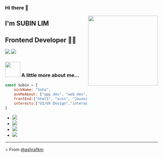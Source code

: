 ### Hi there 👋

<!--
**sshusshu/sshusshu** is a ✨ _special_ ✨ repository because its `README.md` (this file) appears on your GitHub profile.

Here are some ideas to get you started:

- 🔭 I’m currently working on ...
- 🌱 I’m currently learning ...
- 👯 I’m looking to collaborate on ...
- 🤔 I’m looking for help with ...
- 💬 Ask me about ...
- 📫 How to reach me: ...
- 😄 Pronouns: ...
- ⚡ Fun fact: ...
-->


<img align='right' src="https://media.giphy.com/media/M9gbBd9nbDrOTu1Mqx/giphy.gif" width="230">

## I'm SUBIN LIM 
## Frontend Developer 👨‍💻

[![](https://img.shields.io/badge/LinkedIn-ashrafkm-blue)](https://www.linkedin.com/in/ashraf-k-m-149a3494/)
[![](https://img.shields.io/badge/Gmail-ashrafkm010%40gmail.com-red)](mailto:ashrafkm010@gmail.com)


### <img src="https://media.giphy.com/media/VgCDAzcKvsR6OM0uWg/giphy.gif" width="50"> A little more about me...  

```javascript
const Subin = {
    nickName: "Sshu",
    askMeAbout: ["app dev", "web dev", "tech"],
    frontEnd:["html5", "scss", "Javascript", "React"],
    interests:["UI/UX Design","interactive web"]
}
```

* <img src="https://img.shields.io/badge/-html5-E34F26?style=flat&logo=html5&logoColor=00c8ff">
* <img src="https://img.shields.io/badge/-Sass-cc6699?style=flat&logo=sass&logoColor=ffffff">
* <img src="https://img.shields.io/badge/-JavaScript-eed718?style=flat&logo=javascript&logoColor=ffffff">
* <img src="https://img.shields.io/badge/-React-000000?style=flat&logo=react&logoColor=00c8ff">


---
⭐️ From [@ashrafkm](https://github.com/ashrafkm)
